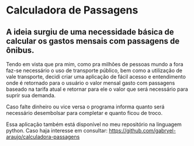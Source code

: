 # Calculadora de Passagens

## A ideia surgiu de uma necessidade básica de calcular os gastos mensais com passagens de ônibus.
Tendo em vista que pra mim, como pra milhões de pessoas mundo a fora faz-se necessário o uso de transporte público, bem como a utilização de vale transporte, decidi criar uma aplicação de fácil acesso e entendimento onde é retornado para o usuário o valor mensal gasto com passagens baseado na tarifa atual e retornar para ele o valor que será necessário para suprir sua demanda.

Caso falte dinheiro ou vice versa o programa informa quanto será necessário desembolsar para completar e quanto ficou de troco.

Essa aplicação também está disponível no meu repositório na linguagem python. Caso haja interesse em consultar: https://github.com/gabryel-araujo/calculadora-passagens
